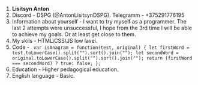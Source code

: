 1. **Lisitsyn Anton**
2. Discord - DSPG (@AntonLisitsynDSPG).
   Telegramm - +375291776195
3. Information about yourself - I want to try myself as a programmer. The last 2 attempts were unsuccessful, I hope from the 3rd time I will be able to achieve my goals. Or at least get close to them.
4. My skils - HTML\CSS\JS low lavel.
5. Code - ```
var isAnagram = function(test, original) {
  let firstWord = test.toLowerCase().split("").sort().join("");
  let secondWord = original.toLowerCase().split("").sort().join("");
  return (firstWord === secondWord) ? true: false;
};```
6. Education - Higher pedagogical education.
7. English language - Basic.